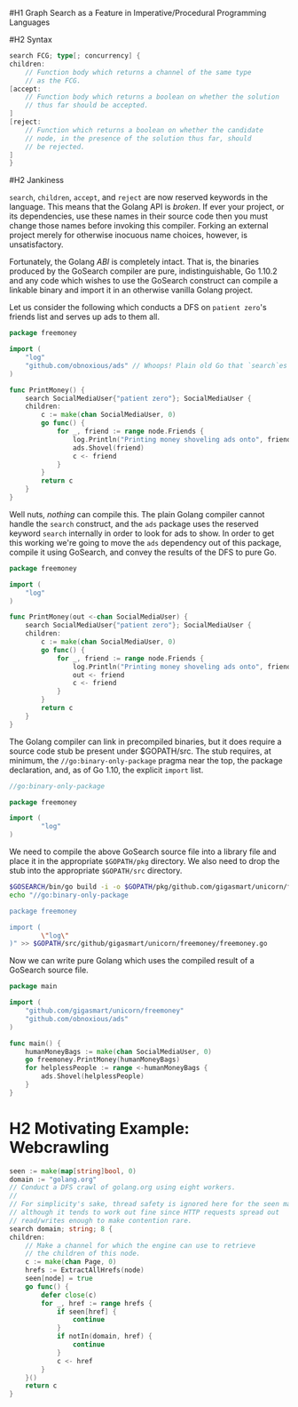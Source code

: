 #H1 Graph Search as a Feature in Imperative/Procedural Programming Languages

#H2 Syntax

```go
search FCG; type[; concurrency] {
children:
	// Function body which returns a channel of the same type
	// as the FCG.
[accept:
	// Function body which returns a boolean on whether the solution
	// thus far should be accepted.
]
[reject:
	// Function which returns a boolean on whether the candidate
	// node, in the presence of the solution thus far, should
	// be rejected.
]
}
```

#H2 Jankiness

`search`, `children`, `accept`, and `reject` are now reserved keywords in the language. This means that the Golang API is _broken_. If ever your project, or its dependencies, use these names in their source code then you must change those names before invoking this compiler. Forking an external project merely for otherwise inocuous name choices, however, is unsatisfactory.

Fortunately, the Golang _*ABI*_ is completely intact. That is, the binaries produced by the GoSearch compiler are pure, indistinguishable, Go 1.10.2 and any code which wishes to use the GoSearch construct can compile a linkable binary and import it in an otherwise vanilla Golang project.

Let us consider the following which conducts a DFS on `patient zero`'s friends list and serves up ads to them all.

```go
package freemoney

import (
	"log"
	"github.com/obnoxious/ads" // Whoops! Plain old Go that `search`es for ads to show.
)

func PrintMoney() {
	search SocialMediaUser{"patient zero"}; SocialMediaUser {
	children:
		c := make(chan SocialMediaUser, 0)
		go func() {
			for _, friend := range node.Friends {
				log.Println("Printing money shoveling ads onto", friend)
				ads.Shovel(friend)
				c <- friend
			}
		}
		return c
	}
}
```

Well nuts, _nothing_ can compile this. The plain Golang compiler cannot handle the `search` construct, and the `ads` package uses the reserved keyword `search` internally in order to look for ads to show. In order to get this working we're going to move the `ads` dependency out of this package, compile it using GoSearch, and convey the results of the DFS to pure Go.

```go
package freemoney

import (
	"log"
)

func PrintMoney(out <-chan SocialMediaUser) {
	search SocialMediaUser{"patient zero"}; SocialMediaUser {
	children:
		c := make(chan SocialMediaUser, 0)
		go func() {
			for _, friend := range node.Friends {
				log.Println("Printing money shoveling ads onto", friend)
				out <- friend
				c <- friend
			}
		}
		return c
	}
}
```

The Golang compiler can link in precompiled binaries, but it does require a source code stub be present under $GOPATH/src. The stub requires, at minimum, the `//go:binary-only-package` pragma near the top, the package declaration, and, as of Go 1.10, the explicit `import` list.

```go
//go:binary-only-package

package freemoney

import (
        "log"
)
```

We need to compile the above GoSearch source file into a library file and place it in the appropriate `$GOPATH/pkg` directory. We also need to drop the stub into the appropriate `$GOPATH/src` directory.

```bash
$GOSEARCH/bin/go build -i -o $GOPATH/pkg/github.com/gigasmart/unicorn/freemoney.a freemoney.go
echo "//go:binary-only-package

package freemoney

import (
        \"log\"
)" >> $GOPATH/src/github/gigasmart/unicorn/freemoney/freemoney.go
```

Now we can write pure Golang which uses the compiled result of a GoSearch source file.

```go
package main

import (
	"github.com/gigasmart/unicorn/freemoney"
	"github.com/obnoxious/ads"
)

func main() {
	humanMoneyBags := make(chan SocialMediaUser, 0)
	go freemoney.PrintMoney(humanMoneyBags)
	for helplessPeople := range <-humanMoneyBags {
		ads.Shovel(helplessPeople)
	}
}
```






# H2 Motivating Example: Webcrawling

```go
seen := make(map[string]bool, 0)
domain := "golang.org"
// Conduct a DFS crawl of golang.org using eight workers.
//
// For simplicity's sake, thread safety is ignored here for the seen map,
// although it tends to work out fine since HTTP requests spread out
// read/writes enough to make contention rare.
search domain; string; 8 {
children:
	// Make a channel for which the engine can use to retrieve
	// the children of this node.
	c := make(chan Page, 0)
	hrefs := ExtractAllHrefs(node)
	seen[node] = true
	go func() {
		defer close(c)
		for _, href := range hrefs {
			if seen[href] {
				continue
			}
			if notIn(domain, href) {
				continue
			}
			c <- href 
		}
	}()
	return c
}
```
